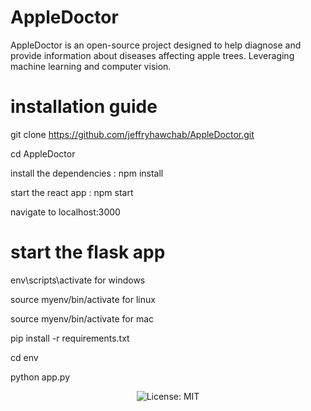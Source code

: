 
# AppleDoctor

AppleDoctor is an open-source project designed to help diagnose and provide information about diseases affecting apple trees. Leveraging machine learning and computer vision.

# installation guide

git clone https://github.com/jeffryhawchab/AppleDoctor.git

cd AppleDoctor

install the dependencies : npm install

start the react app : npm start

navigate to localhost:3000

# start the flask app

env\scripts\activate for windows

source myenv/bin/activate for linux 

source myenv/bin/activate for mac


pip install -r requirements.txt

cd env

python app.py 

<p align="center">
  <img src="https://img.shields.io/badge/License-MIT-yellow.svg" alt="License: MIT">
</p>

